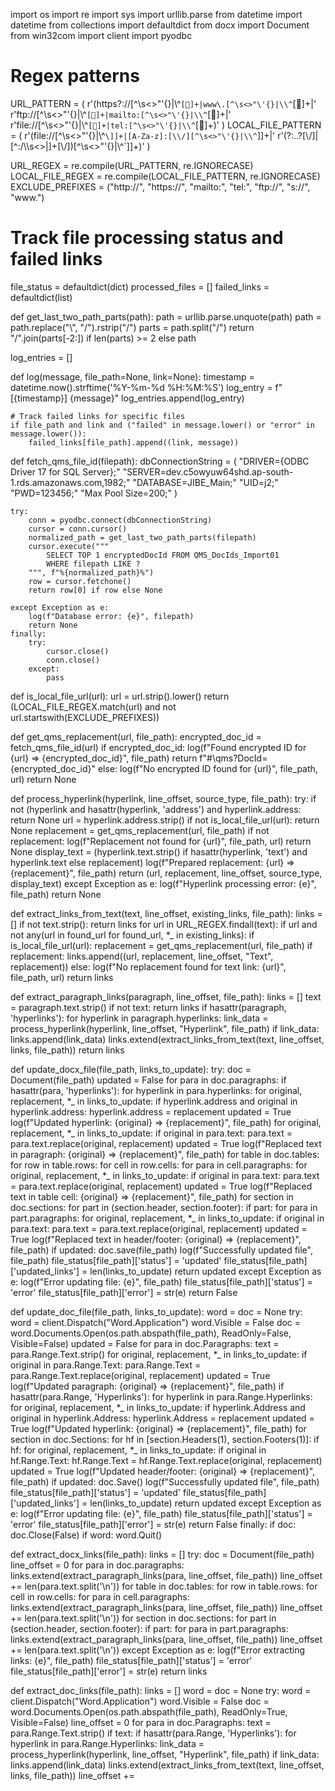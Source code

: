 import os
import re
import sys
import urllib.parse
from datetime import datetime
from collections import defaultdict
from docx import Document
from win32com import client
import pyodbc

# Regex patterns
URL_PATTERN = (
    r'(https?://[^\s<>"\'{}|\\^`[]+|www\.[^\s<>"\'{}|\\^`[]+|'
    r'ftp://[^\s<>"\'{}|\\^`[]+|mailto:[^\s<>"\'{}|\\^`[]+|'
    r'file://[^\s<>"\'{}|\\^`[]+|tel:[^\s<>"\'{}|\\^`[]+)'
)
LOCAL_FILE_PATTERN = (
    r'(file://[^\s<>"\'{}|\\^`\]]+|[A-Za-z]:[\\/][^\s<>"\'{}|\\^`\]]+|'
    r'(?:\.\.?[\\/]|[^:/\\\s<>|]+[\\/])[^\s<>"\'{}|\\^`\]]+)'
)

URL_REGEX = re.compile(URL_PATTERN, re.IGNORECASE)
LOCAL_FILE_REGEX = re.compile(LOCAL_FILE_PATTERN, re.IGNORECASE)
EXCLUDE_PREFIXES = ("http://", "https://", "mailto:", "tel:", "ftp://", "s://", "www.")

# Track file processing status and failed links
file_status = defaultdict(dict)
processed_files = []
failed_links = defaultdict(list)

def get_last_two_path_parts(path):
    path = urllib.parse.unquote(path)
    path = path.replace("\\", "/").rstrip("/")
    parts = path.split("/")
    return "/".join(parts[-2:]) if len(parts) >= 2 else path

log_entries = []

def log(message, file_path=None, link=None):
    timestamp = datetime.now().strftime('%Y-%m-%d %H:%M:%S')
    log_entry = f"[{timestamp}] {message}"
    log_entries.append(log_entry)
    
    # Track failed links for specific files
    if file_path and link and ("failed" in message.lower() or "error" in message.lower()):
        failed_links[file_path].append((link, message))

def fetch_qms_file_id(filepath):
    dbConnectionString = (
        "DRIVER={ODBC Driver 17 for SQL Server};"
        "SERVER=dev.c5owyuw64shd.ap-south-1.rds.amazonaws.com,1982;"
        "DATABASE=JIBE_Main;"
        "UID=j2;"
        "PWD=123456;"
        "Max Pool Size=200;"
    )

    try:
        conn = pyodbc.connect(dbConnectionString)
        cursor = conn.cursor()
        normalized_path = get_last_two_path_parts(filepath)
        cursor.execute("""
            SELECT TOP 1 encryptedDocId FROM QMS_DocIds_Import01 
            WHERE filepath LIKE ?
        """, f"%{normalized_path}%")
        row = cursor.fetchone()
        return row[0] if row else None

    except Exception as e:
        log(f"Database error: {e}", filepath)
        return None
    finally:
        try:
            cursor.close()
            conn.close()
        except:
            pass

def is_local_file_url(url):
    url = url.strip().lower()
    return (LOCAL_FILE_REGEX.match(url) and not url.startswith(EXCLUDE_PREFIXES))

def get_qms_replacement(url, file_path):
    encrypted_doc_id = fetch_qms_file_id(url)
    if encrypted_doc_id:
        log(f"Found encrypted ID for {url} => {encrypted_doc_id}", file_path)
        return f"#\\qms?DocId={encrypted_doc_id}"
    else:
        log(f"No encrypted ID found for {url}", file_path, url)
    return None

def process_hyperlink(hyperlink, line_offset, source_type, file_path):
    try:
        if not (hyperlink and hasattr(hyperlink, 'address') and hyperlink.address:
            return None
        url = hyperlink.address.strip()
        if not is_local_file_url(url):
            return None
        replacement = get_qms_replacement(url, file_path)
        if not replacement:
            log(f"Replacement not found for {url}", file_path, url)
            return None
        display_text = (hyperlink.text.strip() if hasattr(hyperlink, 'text') and hyperlink.text 
                        else replacement)
        log(f"Prepared replacement: {url} => {replacement}", file_path)
        return (url, replacement, line_offset, source_type, display_text)
    except Exception as e:
        log(f"Hyperlink processing error: {e}", file_path)
        return None

def extract_links_from_text(text, line_offset, existing_links, file_path):
    links = []
    if not text.strip():
        return links
    for url in URL_REGEX.findall(text):
        if url and not any(url in found_url for found_url, *_ in existing_links):
            if is_local_file_url(url):
                replacement = get_qms_replacement(url, file_path)
                if replacement:
                    links.append((url, replacement, line_offset, "Text", replacement))
                else:
                    log(f"No replacement found for text link: {url}", file_path, url)
    return links

def extract_paragraph_links(paragraph, line_offset, file_path):
    links = []
    text = paragraph.text.strip()
    if not text:
        return links
    if hasattr(paragraph, 'hyperlinks'):
        for hyperlink in paragraph.hyperlinks:
            link_data = process_hyperlink(hyperlink, line_offset, "Hyperlink", file_path)
            if link_data:
                links.append(link_data)
    links.extend(extract_links_from_text(text, line_offset, links, file_path))
    return links

def update_docx_file(file_path, links_to_update):
    try:
        doc = Document(file_path)
        updated = False
        for para in doc.paragraphs:
            if hasattr(para, 'hyperlinks'):
                for hyperlink in para.hyperlinks:
                    for original, replacement, *_ in links_to_update:
                        if hyperlink.address and original in hyperlink.address:
                            hyperlink.address = replacement
                            updated = True
                            log(f"Updated hyperlink: {original} => {replacement}", file_path)
            for original, replacement, *_ in links_to_update:
                if original in para.text:
                    para.text = para.text.replace(original, replacement)
                    updated = True
                    log(f"Replaced text in paragraph: {original} => {replacement}", file_path)
        for table in doc.tables:
            for row in table.rows:
                for cell in row.cells:
                    for para in cell.paragraphs:
                        for original, replacement, *_ in links_to_update:
                            if original in para.text:
                                para.text = para.text.replace(original, replacement)
                                updated = True
                                log(f"Replaced text in table cell: {original} => {replacement}", file_path)
        for section in doc.sections:
            for part in (section.header, section.footer):
                if part:
                    for para in part.paragraphs:
                        for original, replacement, *_ in links_to_update:
                            if original in para.text:
                                para.text = para.text.replace(original, replacement)
                                updated = True
                                log(f"Replaced text in header/footer: {original} => {replacement}", file_path)
        if updated:
            doc.save(file_path)
            log(f"Successfully updated file", file_path)
            file_status[file_path]['status'] = 'updated'
            file_status[file_path]['updated_links'] = len(links_to_update)
        return updated
    except Exception as e:
        log(f"Error updating file: {e}", file_path)
        file_status[file_path]['status'] = 'error'
        file_status[file_path]['error'] = str(e)
        return False

def update_doc_file(file_path, links_to_update):
    word = doc = None
    try:
        word = client.Dispatch("Word.Application")
        word.Visible = False
        doc = word.Documents.Open(os.path.abspath(file_path), ReadOnly=False, Visible=False)
        updated = False
        for para in doc.Paragraphs:
            text = para.Range.Text.strip()
            for original, replacement, *_ in links_to_update:
                if original in para.Range.Text:
                    para.Range.Text = para.Range.Text.replace(original, replacement)
                    updated = True
                    log(f"Updated paragraph: {original} => {replacement}", file_path)
            if hasattr(para.Range, 'Hyperlinks'):
                for hyperlink in para.Range.Hyperlinks:
                    for original, replacement, *_ in links_to_update:
                        if hyperlink.Address and original in hyperlink.Address:
                            hyperlink.Address = replacement
                            updated = True
                            log(f"Updated hyperlink: {original} => {replacement}", file_path)
        for section in doc.Sections:
            for hf in [section.Headers(1), section.Footers(1)]:
                if hf:
                    for original, replacement, *_ in links_to_update:
                        if original in hf.Range.Text:
                            hf.Range.Text = hf.Range.Text.replace(original, replacement)
                            updated = True
                            log(f"Updated header/footer: {original} => {replacement}", file_path)
        if updated:
            doc.Save()
            log(f"Successfully updated file", file_path)
            file_status[file_path]['status'] = 'updated'
            file_status[file_path]['updated_links'] = len(links_to_update)
        return updated
    except Exception as e:
        log(f"Error updating file: {e}", file_path)
        file_status[file_path]['status'] = 'error'
        file_status[file_path]['error'] = str(e)
        return False
    finally:
        if doc:
            doc.Close(False)
        if word:
            word.Quit()

def extract_docx_links(file_path):
    links = []
    try:
        doc = Document(file_path)
        line_offset = 0
        for para in doc.paragraphs:
            links.extend(extract_paragraph_links(para, line_offset, file_path))
            line_offset += len(para.text.split('\n'))
        for table in doc.tables:
            for row in table.rows:
                for cell in row.cells:
                    for para in cell.paragraphs:
                        links.extend(extract_paragraph_links(para, line_offset, file_path))
                        line_offset += len(para.text.split('\n'))
        for section in doc.sections:
            for part in (section.header, section.footer):
                if part:
                    for para in part.paragraphs:
                        links.extend(extract_paragraph_links(para, line_offset, file_path))
                        line_offset += len(para.text.split('\n'))
    except Exception as e:
        log(f"Error extracting links: {e}", file_path)
        file_status[file_path]['status'] = 'error'
        file_status[file_path]['error'] = str(e)
    return links

def extract_doc_links(file_path):
    links = []
    word = doc = None
    try:
        word = client.Dispatch("Word.Application")
        word.Visible = False
        doc = word.Documents.Open(os.path.abspath(file_path), ReadOnly=True, Visible=False)
        line_offset = 0
        for para in doc.Paragraphs:
            text = para.Range.Text.strip()
            if text:
                if hasattr(para.Range, 'Hyperlinks'):
                    for hyperlink in para.Range.Hyperlinks:
                        link_data = process_hyperlink(hyperlink, line_offset, "Hyperlink", file_path)
                        if link_data:
                            links.append(link_data)
                links.extend(extract_links_from_text(text, line_offset, links, file_path))
                line_offset +=